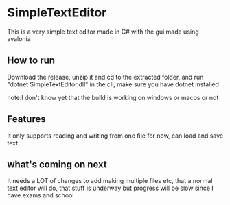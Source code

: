 # SimpleTextEditor

This is a very simple text editor made in C# with the gui made using avalonia

## How to run

Download the release, unzip it and cd to the extracted folder, and run "dotnet SimpleTextEditor.dll" in the cli, make sure you have dotnet installed

note:I don't know yet that the build is working on windows or macos or not



## Features

It only supports reading and  writing from one file for now, can load and save text

## what's coming on next

It needs a LOT  of changes to add making multiple files etc, 
that a normal text editor will do, that stuff is underway but progress will be slow since I have exams and school
